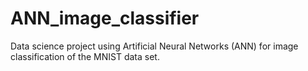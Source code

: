 # ANN_image_classifier
Data science project using Artificial Neural Networks (ANN) for image classification of the MNIST data set.
